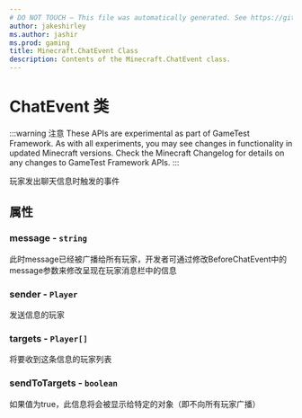 ```yaml
---
# DO NOT TOUCH — This file was automatically generated. See https://github.com/Mojang/MinecraftScriptingApiDocsGenerator to modify descriptions, examples, etc.
author: jakeshirley
ms.author: jashir
ms.prod: gaming
title: Minecraft.ChatEvent Class
description: Contents of the Minecraft.ChatEvent class.
---
```

# ChatEvent 类
:::warning 注意
These APIs are experimental as part of GameTest Framework. As with all experiments, you may see changes in functionality in updated Minecraft versions. Check the Minecraft Changelog for details on any changes to GameTest Framework APIs.
:::

玩家发出聊天信息时触发的事件

## 属性
### **message** - `string`
此时message已经被广播给所有玩家，开发者可通过修改BeforeChatEvent中的message参数来修改呈现在玩家消息栏中的信息


### **sender** - `Player`
发送信息的玩家


### **targets** - `Player[]`
将要收到这条信息的玩家列表


### **sendToTargets** - `boolean`
如果值为true，此信息将会被显示给特定的对象（即不向所有玩家广播）



